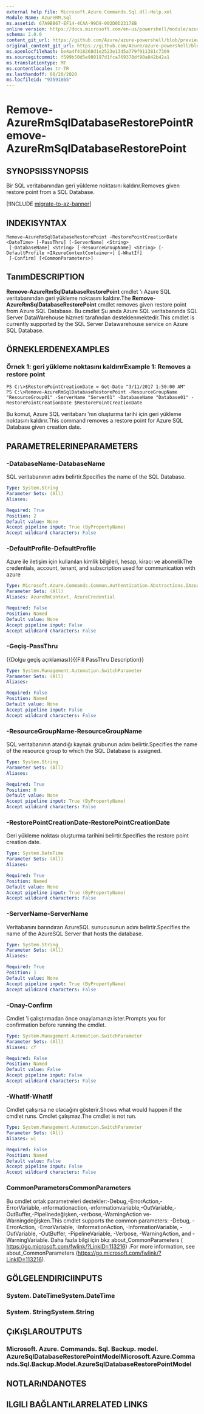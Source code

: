 ```yaml
---
external help file: Microsoft.Azure.Commands.Sql.dll-Help.xml
Module Name: AzureRM.Sql
ms.assetid: 67A9BB67-EF14-4CAA-99D9-002D0D23178B
online version: https://docs.microsoft.com/en-us/powershell/module/azurerm.sql/remove-azurermsqldatabaserestorepoint
schema: 2.0.0
content_git_url: https://github.com/Azure/azure-powershell/blob/preview/src/ResourceManager/Sql/Commands.Sql/help/Remove-AzureRmSqlDatabaseRestorePoint.md
original_content_git_url: https://github.com/Azure/azure-powershell/blob/preview/src/ResourceManager/Sql/Commands.Sql/help/Remove-AzureRmSqlDatabaseRestorePoint.md
ms.openlocfilehash: be4a4f418268d1e2523e13d5a779f911381c7309
ms.sourcegitcommit: f599b50d5e980197d1fca769378df90a842b42a1
ms.translationtype: MT
ms.contentlocale: tr-TR
ms.lasthandoff: 08/20/2020
ms.locfileid: "93591865"
---
```

# <span data-ttu-id="d49cb-101">Remove-AzureRmSqlDatabaseRestorePoint</span><span class="sxs-lookup"><span data-stu-id="d49cb-101">Remove-AzureRmSqlDatabaseRestorePoint</span></span>

## <span data-ttu-id="d49cb-102">SYNOPSIS</span><span class="sxs-lookup"><span data-stu-id="d49cb-102">SYNOPSIS</span></span>
<span data-ttu-id="d49cb-103">Bir SQL veritabanından geri yükleme noktasını kaldırır.</span><span class="sxs-lookup"><span data-stu-id="d49cb-103">Removes given restore point from a SQL Database.</span></span>

[!INCLUDE [migrate-to-az-banner](../../includes/migrate-to-az-banner.md)]

## <span data-ttu-id="d49cb-104">INDEKI</span><span class="sxs-lookup"><span data-stu-id="d49cb-104">SYNTAX</span></span>

```
Remove-AzureRmSqlDatabaseRestorePoint -RestorePointCreationDate <DateTime> [-PassThru] [-ServerName] <String>
 [-DatabaseName] <String> [-ResourceGroupName] <String> [-DefaultProfile <IAzureContextContainer>] [-WhatIf]
 [-Confirm] [<CommonParameters>]
```

## <span data-ttu-id="d49cb-105">Tanım</span><span class="sxs-lookup"><span data-stu-id="d49cb-105">DESCRIPTION</span></span>
<span data-ttu-id="d49cb-106">**Remove-AzureRmSqlDatabaseRestorePoint** cmdlet 'ı Azure SQL veritabanından geri yükleme noktasını kaldırır.</span><span class="sxs-lookup"><span data-stu-id="d49cb-106">The **Remove-AzureRmSqlDatabaseRestorePoint** cmdlet removes given restore point from Azure SQL Database.</span></span>
<span data-ttu-id="d49cb-107">Bu cmdlet Şu anda Azure SQL veritabanında SQL Server DataWarehouse hizmeti tarafından desteklenmektedir.</span><span class="sxs-lookup"><span data-stu-id="d49cb-107">This cmdlet is currently supported by the SQL Server Datawarehouse service on Azure SQL Database.</span></span>

## <span data-ttu-id="d49cb-108">ÖRNEKLERDEN</span><span class="sxs-lookup"><span data-stu-id="d49cb-108">EXAMPLES</span></span>

### <span data-ttu-id="d49cb-109">Örnek 1: geri yükleme noktasını kaldırır</span><span class="sxs-lookup"><span data-stu-id="d49cb-109">Example 1: Removes a restore point</span></span>
```
PS C:\>$RestorePointCreationDate = Get-Date "3/11/2017 1:50:00 AM"
PS C:\>Remove-AzureRmSqlDatabaseRestorePoint -ResourceGroupName "ResourceGroup01" -ServerName "Server01" -DatabaseName "Database01" -RestorePointCreationDate $RestorePointCreationDate
```

<span data-ttu-id="d49cb-110">Bu komut, Azure SQL veritabanı 'nın oluşturma tarihi için geri yükleme noktasını kaldırır.</span><span class="sxs-lookup"><span data-stu-id="d49cb-110">This command removes a restore point for Azure SQL Database given creation date.</span></span>

## <span data-ttu-id="d49cb-111">PARAMETRELERINE</span><span class="sxs-lookup"><span data-stu-id="d49cb-111">PARAMETERS</span></span>

### <span data-ttu-id="d49cb-112">-DatabaseName</span><span class="sxs-lookup"><span data-stu-id="d49cb-112">-DatabaseName</span></span>
<span data-ttu-id="d49cb-113">SQL veritabanının adını belirtir.</span><span class="sxs-lookup"><span data-stu-id="d49cb-113">Specifies the name of the SQL Database.</span></span>

```yaml
Type: System.String
Parameter Sets: (All)
Aliases:

Required: True
Position: 2
Default value: None
Accept pipeline input: True (ByPropertyName)
Accept wildcard characters: False
```

### <span data-ttu-id="d49cb-114">-DefaultProfile</span><span class="sxs-lookup"><span data-stu-id="d49cb-114">-DefaultProfile</span></span>
<span data-ttu-id="d49cb-115">Azure ile iletişim için kullanılan kimlik bilgileri, hesap, kiracı ve abonelik</span><span class="sxs-lookup"><span data-stu-id="d49cb-115">The credentials, account, tenant, and subscription used for communication with azure</span></span>

```yaml
Type: Microsoft.Azure.Commands.Common.Authentication.Abstractions.IAzureContextContainer
Parameter Sets: (All)
Aliases: AzureRmContext, AzureCredential

Required: False
Position: Named
Default value: None
Accept pipeline input: False
Accept wildcard characters: False
```

### <span data-ttu-id="d49cb-116">-Geçiş</span><span class="sxs-lookup"><span data-stu-id="d49cb-116">-PassThru</span></span>
<span data-ttu-id="d49cb-117">{{Dolgu geçiş açıklaması}}</span><span class="sxs-lookup"><span data-stu-id="d49cb-117">{{Fill PassThru Description}}</span></span>

```yaml
Type: System.Management.Automation.SwitchParameter
Parameter Sets: (All)
Aliases:

Required: False
Position: Named
Default value: None
Accept pipeline input: False
Accept wildcard characters: False
```

### <span data-ttu-id="d49cb-118">-ResourceGroupName</span><span class="sxs-lookup"><span data-stu-id="d49cb-118">-ResourceGroupName</span></span>
<span data-ttu-id="d49cb-119">SQL veritabanının atandığı kaynak grubunun adını belirtir.</span><span class="sxs-lookup"><span data-stu-id="d49cb-119">Specifies the name of the resource group to which the SQL Database is assigned.</span></span>

```yaml
Type: System.String
Parameter Sets: (All)
Aliases:

Required: True
Position: 0
Default value: None
Accept pipeline input: True (ByPropertyName)
Accept wildcard characters: False
```

### <span data-ttu-id="d49cb-120">-RestorePointCreationDate</span><span class="sxs-lookup"><span data-stu-id="d49cb-120">-RestorePointCreationDate</span></span>
<span data-ttu-id="d49cb-121">Geri yükleme noktası oluşturma tarihini belirtir.</span><span class="sxs-lookup"><span data-stu-id="d49cb-121">Specifies the restore point creation date.</span></span>

```yaml
Type: System.DateTime
Parameter Sets: (All)
Aliases:

Required: True
Position: Named
Default value: None
Accept pipeline input: True (ByPropertyName)
Accept wildcard characters: False
```

### <span data-ttu-id="d49cb-122">-ServerName</span><span class="sxs-lookup"><span data-stu-id="d49cb-122">-ServerName</span></span>
<span data-ttu-id="d49cb-123">Veritabanını barındıran AzureSQL sunucusunun adını belirtir.</span><span class="sxs-lookup"><span data-stu-id="d49cb-123">Specifies the name of the AzureSQL Server that hosts the database.</span></span>

```yaml
Type: System.String
Parameter Sets: (All)
Aliases:

Required: True
Position: 1
Default value: None
Accept pipeline input: True (ByPropertyName)
Accept wildcard characters: False
```

### <span data-ttu-id="d49cb-124">-Onay</span><span class="sxs-lookup"><span data-stu-id="d49cb-124">-Confirm</span></span>
<span data-ttu-id="d49cb-125">Cmdlet 'i çalıştırmadan önce onaylamanızı ister.</span><span class="sxs-lookup"><span data-stu-id="d49cb-125">Prompts you for confirmation before running the cmdlet.</span></span>

```yaml
Type: System.Management.Automation.SwitchParameter
Parameter Sets: (All)
Aliases: cf

Required: False
Position: Named
Default value: False
Accept pipeline input: False
Accept wildcard characters: False
```

### <span data-ttu-id="d49cb-126">-WhatIf</span><span class="sxs-lookup"><span data-stu-id="d49cb-126">-WhatIf</span></span>
<span data-ttu-id="d49cb-127">Cmdlet çalışırsa ne olacağını gösterir.</span><span class="sxs-lookup"><span data-stu-id="d49cb-127">Shows what would happen if the cmdlet runs.</span></span>
<span data-ttu-id="d49cb-128">Cmdlet çalışmaz.</span><span class="sxs-lookup"><span data-stu-id="d49cb-128">The cmdlet is not run.</span></span>

```yaml
Type: System.Management.Automation.SwitchParameter
Parameter Sets: (All)
Aliases: wi

Required: False
Position: Named
Default value: False
Accept pipeline input: False
Accept wildcard characters: False
```

### <span data-ttu-id="d49cb-129">CommonParameters</span><span class="sxs-lookup"><span data-stu-id="d49cb-129">CommonParameters</span></span>
<span data-ttu-id="d49cb-130">Bu cmdlet ortak parametreleri destekler:-Debug,-ErrorAction,-ErrorVariable,-ınformationaction,-ınformationvariable,-OutVariable,-OutBuffer,-Pipelinedeğişken,-verbose,-WarningAction ve-Warningdeğişken.</span><span class="sxs-lookup"><span data-stu-id="d49cb-130">This cmdlet supports the common parameters: -Debug, -ErrorAction, -ErrorVariable, -InformationAction, -InformationVariable, -OutVariable, -OutBuffer, -PipelineVariable, -Verbose, -WarningAction, and -WarningVariable.</span></span> <span data-ttu-id="d49cb-131">Daha fazla bilgi için bkz about_CommonParameters ( https://go.microsoft.com/fwlink/?LinkID=113216) .</span><span class="sxs-lookup"><span data-stu-id="d49cb-131">For more information, see about_CommonParameters (https://go.microsoft.com/fwlink/?LinkID=113216).</span></span>

## <span data-ttu-id="d49cb-132">GÖLGELENDIRICI</span><span class="sxs-lookup"><span data-stu-id="d49cb-132">INPUTS</span></span>

### <span data-ttu-id="d49cb-133">System. DateTime</span><span class="sxs-lookup"><span data-stu-id="d49cb-133">System.DateTime</span></span>

### <span data-ttu-id="d49cb-134">System. String</span><span class="sxs-lookup"><span data-stu-id="d49cb-134">System.String</span></span>

## <span data-ttu-id="d49cb-135">ÇıKıŞLAR</span><span class="sxs-lookup"><span data-stu-id="d49cb-135">OUTPUTS</span></span>

### <span data-ttu-id="d49cb-136">Microsoft. Azure. Commands. Sql. Backup. model. AzureSqlDatabaseRestorePointModel</span><span class="sxs-lookup"><span data-stu-id="d49cb-136">Microsoft.Azure.Commands.Sql.Backup.Model.AzureSqlDatabaseRestorePointModel</span></span>

## <span data-ttu-id="d49cb-137">NOTLARıNDA</span><span class="sxs-lookup"><span data-stu-id="d49cb-137">NOTES</span></span>

## <span data-ttu-id="d49cb-138">ILGILI BAĞLANTıLAR</span><span class="sxs-lookup"><span data-stu-id="d49cb-138">RELATED LINKS</span></span>
